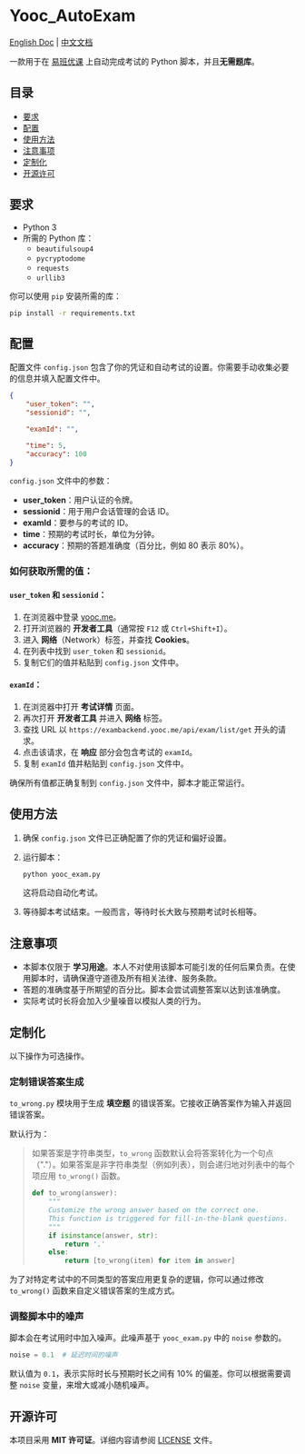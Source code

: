 # Yooc_AutoExam

[English Doc](./README.md) | [中文文档](./README-zh_CN.md)

一款用于在 [易班优课](https://www.yooc.me/) 上自动完成考试的 Python 脚本，并且**无需题库**。

## 目录

- [要求](#要求)
- [配置](#配置)
- [使用方法](#使用方法)
- [注意事项](#注意事项)
- [定制化](/#定制化)
- [开源许可](#开源许可)

## 要求

- Python 3
- 所需的 Python 库：
  - `beautifulsoup4`
  - `pycryptodome`
  - `requests`
  - `urllib3`

你可以使用 `pip` 安装所需的库：

```bash
pip install -r requirements.txt
```

## 配置

配置文件 `config.json` 包含了你的凭证和自动考试的设置。你需要手动收集必要的信息并填入配置文件中。

```json
{
    "user_token": "",
    "sessionid": "",

    "examId": "",

    "time": 5,
    "accuracy": 100
}
```

`config.json` 文件中的参数：

- **user_token**：用户认证的令牌。
- **sessionid**：用于用户会话管理的会话 ID。
- **examId**：要参与的考试的 ID。
- **time**：预期的考试时长，单位为分钟。
- **accuracy**：预期的答题准确度（百分比，例如 80 表示 80%）。

### 如何获取所需的值：

#### `user_token` 和 `sessionid`：

1. 在浏览器中登录 [yooc.me](https://yooc.me/mobile/dashboard)。
2. 打开浏览器的 **开发者工具**（通常按 `F12` 或 `Ctrl+Shift+I`）。
3. 进入 **网络**（Network）标签，并查找 **Cookies**。
4. 在列表中找到 `user_token` 和 `sessionid`。
5. 复制它们的值并粘贴到 `config.json` 文件中。

#### `examId`：

1. 在浏览器中打开 **考试详情** 页面。
2. 再次打开 **开发者工具** 并进入 **网络** 标签。
3. 查找 URL 以 `https://exambackend.yooc.me/api/exam/list/get` 开头的请求。
4. 点击该请求，在 **响应** 部分会包含考试的 `examId`。
5. 复制 `examId` 值并粘贴到 `config.json` 文件中。

确保所有值都正确复制到 `config.json` 文件中，脚本才能正常运行。

## 使用方法

1. 确保 `config.json` 文件已正确配置了你的凭证和偏好设置。

2. 运行脚本：

   ```bash
   python yooc_exam.py
   ```

   这将启动自动化考试。

3. 等待脚本考试结束。一般而言，等待时长大致与预期考试时长相等。

## 注意事项

- 本脚本仅限于 **学习用途**。本人不对使用该脚本可能引发的任何后果负责。在使用脚本时，请确保遵守道德及所有相关法律、服务条款。
- 答题的准确度基于所期望的百分比。脚本会尝试调整答案以达到该准确度。
- 实际考试时长将会加入少量噪音以模拟人类的行为。

## 定制化

以下操作为可选操作。

### 定制错误答案生成

`to_wrong.py` 模块用于生成 **填空题** 的错误答案。它接收正确答案作为输入并返回错误答案。

默认行为：

> 如果答案是字符串类型，`to_wrong` 函数默认会将答案转化为一个句点（"."）。如果答案是非字符串类型（例如列表），则会递归地对列表中的每个项应用 `to_wrong()` 函数。
>
> ```python
> def to_wrong(answer):
>     """
>     Customize the wrong answer based on the correct one.
>     This function is triggered for fill-in-the-blank questions.
>     """
>     if isinstance(answer, str):
>         return '.'
>     else:
>         return [to_wrong(item) for item in answer]
> ```

为了对特定考试中的不同类型的答案应用更复杂的逻辑，你可以通过修改 `to_wrong()` 函数来自定义错误答案的生成方式。

### 调整脚本中的噪声

脚本会在考试用时中加入噪声。此噪声基于 `yooc_exam.py` 中的 `noise` 参数的。

```python
noise = 0.1  # 延迟时间的噪声
```

默认值为 `0.1`，表示实际时长与预期时长之间有 10% 的偏差。你可以根据需要调整 `noise` 变量，来增大或减小随机噪声。

## 开源许可

本项目采用 **MIT 许可证**。详细内容请参阅 [LICENSE](./LICENSE) 文件。
